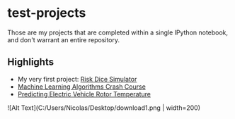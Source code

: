 # test-projects

Those are my projects that are completed within a single IPython notebook, and don't warrant an entire repository.
## Highlights
- My very first project: [Risk Dice Simulator](https://github.com/nicolas-gervais/test-projects/blob/master/riskdicesimulator.py)
- [Machine Learning Algorithms Crash Course](https://github.com/nicolas-gervais/test-projects/blob/master/Machine%20Learning%20Algorithms%20Crash%20Course.ipynb)
- [Predicting Electric Vehicle Rotor Temperature](https://github.com/nicolas-gervais/test-projects/blob/master/Predicting%20Electric%20Vehicle%20Rotor%20Temperature.ipynb)

![Alt Text](C:/Users/Nicolas/Desktop/download1.png | width=200)
